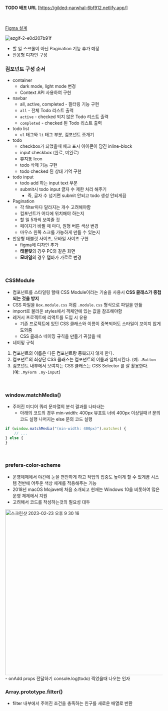 
<br>

**TODO 배포 URL** [https://gilded-narwhal-6bf912.netlify.app/] 

<br>

[Figma 설계](https://www.figma.com/file/OgvFaRLxQeAQ4pKSFpGV85/To-Do-List?node-id=1%3A31&t=xDk5xXifWSqS7JqV-1)

![ezgif-2-e0d207b91f](https://user-images.githubusercontent.com/108653518/222407255-cd47b0ad-0341-4ee6-bb80-a17502fe19aa.gif)

+ 할 일 스크롤이 아닌 Pagination 기능 추가 예정
+ 반응형 디자인 구성

### 컴포넌트 구성 순서
- container
	-  dark mode, light mode 변경
	-  Context API 사용하여 구현
- navbar
	- all, active, completed - 필터링 기능 구현
	- `all` - 전체 Todo 리스트 출력
	- `active` - checked 되지 않은 Todo 리스트 출력
	- `completed` - checked 된 Todo 리스트 출력
- todo list
	- `ul` 태그와 `li` 태그 부분, 컴포넌트 쪼개기
- todo
	- checkbox가 되었을때 체크 표시 아이콘이 담긴 inline-block
	- input checkbox (완료, 미완료)
	- 휴지통 Icon
	- todo 삭제 기능 구현
	- todo checked 된 상태 기억 구현
- todo input
	- todo add 하는 input text 부분
	- submit시 todo input 글자 수 제한 처리 해주기
		- 즉, 글자 수 넘기면 submit 안되고 todo 생성 안되게끔
- Pagination
  - 각 filter마다 달라지는 개수 고려해야함
  - 컴포넌트가 어디에 위치해야 하는지
  - 할 일 5개씩 보여줄 것
  - 페이지가 바뀔 때 마다, 원형 버튼 색상 변경
  - 마우스 왼쪽 스크롤 가능하게 만들 수 있는지
- 반응형 태블릿 사이즈, 모바일 사이즈 구현
  - figma에 디자인 추가
  - **태블릿**의 경우 PC와 같은 화면
  - **모바일**의 경우 탭바가 가로로 변경

<br />

### CSSModule
- 컴포넌트를 스타일링 할때 CSS Module이라는 기술을 사용시 **CSS 클래스가 중첩되는 것을 방지**
- CSS 파일을 `Box.module.css` 처럼 `.module.css` 형식으로 파일을 만듦
- import로 불러온 styles에서 객체안에 있는 값을 참조해야함
- 레거시 프로젝트에 리액트를 도입 시 유용
	- 기존 프로젝트에 있던 CSS 클래스와 이름이 중복되어도 스타일이 꼬이지 않게 도와줌
	- CSS 클래스 네이밍 규칙을 만들기 귀찮을 때
- 네이밍 규칙
1.  컴포넌트의 이름은 다른 컴포넌트랑 중복되지 않게 한다.
2.  컴포넌트의 최상단 CSS 클래스는 컴포넌트의 이름과 일치시킨다. (예: `.Button`
3.  컴포넌트 내부에서 보여지는 CSS 클래스는 CSS Selector 를 잘 활용한다. (예: `.MyForm .my-input`)

<br />

### window.matchMedia()
- 주어진 미디어 쿼리 문자열의 분석 결과를 나타내는
	- 아래의 코드의 경우  min-width: 400px 뷰포트 너비 400px 이상일때 if 문의 코드 실행 나머지는 else 문의 코드 실행

```javascript
if (window.matchMedia("(min-width: 400px)").matches) {
	// ...
} else {
}
```
<br />

### prefers-color-scheme
- 운영체제에서 야간에 눈을 편안하게 하고 작업의 집중도 높이게 할 수 있게끔 시스템 전반에 어두운 색상 체계를 적용해주는 기능
- 2018년 macOS Mojave에 처음 소개되고 현재는 Windows 10을 비롯하여 많은 운영 체제에서 지원
- 고려해서 코드를 작성하는것의 필요성 대두

<img width="528" alt="스크린샷 2023-02-23 오후 9 30 16" src="https://user-images.githubusercontent.com/108653518/222405444-7a6b4102-52bf-420c-9c2f-483c9e302aa0.png">
- onAdd props 전달하기 console.log(todo) 찍었을때 나오는 인자

<br>

### Array.prototype.filter()
- filter 내부에서 주어진 조건을 충족하는 친구를 새로운 배열로 반환